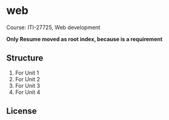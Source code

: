 # web
Course: ITI-27725, Web development

**Only Resume moved as root index, because is a requirement**  

## Structure
 1. For Unit 1
 2. For Unit 2
 3. For Unit 3
 4. For Unit 4

## License


